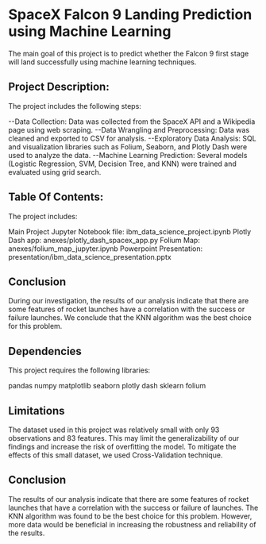 # SpaceX Falcon 9 Landing Prediction using Machine Learning

The main goal of this project is to predict whether the Falcon 9 first stage will land successfully using machine learning techniques. 

## Project Description:
The project includes the following steps:

--Data Collection: Data was collected from the SpaceX API and a Wikipedia page using web scraping.
--Data Wrangling and Preprocessing: Data was cleaned and exported to CSV for analysis.
--Exploratory Data Analysis: SQL and visualization libraries such as Folium, Seaborn, and Plotly Dash were used to analyze the data.
--Machine Learning Prediction: Several models (Logistic Regression, SVM, Decision Tree, and KNN) were trained and evaluated using grid search.

## Table Of Contents:
The project includes:

Main Project Jupyter Notebook file: ibm_data_science_project.ipynb
Plotly Dash app: anexes/plotly_dash_spacex_app.py
Folium Map: anexes/folium_map_jupyter.ipynb
Powerpoint Presentation: presentation/ibm_data_science_presentation.pptx

## Conclusion
During our investigation, the results of our analysis indicate that there are some features of rocket launches  have a correlation with the success or failure launches. We conclude that the KNN algorithm was the best choice for this problem.

## Dependencies
This project requires the following libraries:

pandas
numpy
matplotlib
seaborn
plotly
dash
sklearn
folium

## Limitations
The dataset used in this project was relatively small with only 93 observations and 83 features. This may limit the generalizability of our findings and increase the risk of overfitting the model. To mitigate the effects of this small dataset, we used Cross-Validation technique.

## Conclusion
The results of our analysis indicate that there are some features of rocket launches that have a correlation with the success or failure of launches. The KNN algorithm was found to be the best choice for this problem. However, more data would be beneficial in increasing the robustness and reliability of the results.

